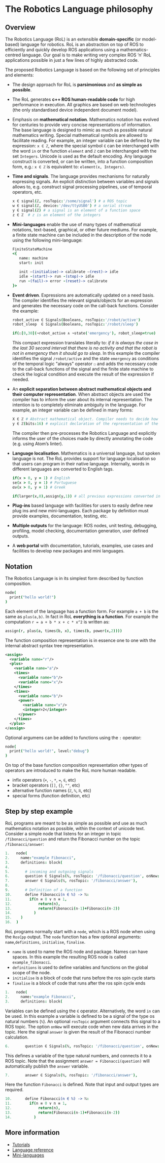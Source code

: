 # The Robotics Language philosophy


## Overview
The Robotics Language (RoL) is an extensible **domain-specific** (or model-based) language for robotics. RoL is an abstraction on top of ROS to efficiently and quickly develop ROS applications using a mathematics-centred language. Our goal is to make writing very complex ROS ‘n’ RoL applications possible in just a few lines of highly abstracted code.

The proposed Robotics Language is based on the following set of principles and elements:

 -	The design approach for RoL is **parsimonious** and **as simple as possible**.

 - The RoL generates **c++ ROS human-readable code** for high performance in execution. All graphics are based on web technologies (the only standardised device independent document model).

 -	Emphasis on **mathematical notation**. Mathematics notation has evolved for centuries to provide very concise representations of information. The base language is designed to mimic as much as possible natural mathematics writing. Special mathematical symbols are allowed to facilitate reading. For example, an integer variable can be defined by the expression: `x ∈ ℤ`, where the special symbol `∈` can be interchanged with the word `in` or the function `element` and `ℤ` can be interchanged with the set `Integers`. Unicode is used as the default encoding. Any language construct is converted, or can be written, into a function composition form, e.g.:
`x ∈ ℤ`  is equivalent to: `element(x, Integers)`.

 -  **Time and signals**. The language provides mechanisms for naturally expressing signals. An explicit distinction between variables and signals allows to, e.g. construct signal processing pipelines, use of temporal operators, etc.

    ```coffeescript
    x ∈ signal(ℤ, rosTopic:'/some/signal') # a ROS topic
    w ∈ signal(ℤ, device:'/dev/ttyUSB0') # a serial stream
    y ∈ signal(ℤ) # a signal is an element of a function space
    z ∈ ℤ  # z is an element of the integers
    ```


 - 	**Mini-languages** enable the use of many types of mathematical notations, text-based, graphical, or other future mediums. For example, a finite state machine can be included in the description of the node using the following mini-language:

    ```coffeescript
    FiniteStateMachine
    <{
       name: machine
       start: init

       init –(initialise)-> calibrate –(rest)-> idle
       idle -(start)-> run -(stop)-> idle
       run -(fail)-> error -(reset)-> calibrate    
    }>
    ```

 -	**Event driven**. Expressions are automatically updated on a need basis. The compiler identifies the relevant signals/objects for an expression and generates the necessary code on the call-back functions. Consider the example:

    ```coffeescript
    robot_active ∈ Signals(Booleans, rosTopic:'/robot/active')
    robot_sleep  ∈ Signals(Booleans, rosTopic:'/robot/sleep')

    if(☐[0,30](¬robot_active ∧ ¬state('emergency'), robot_sleep=true)
    ```

    This compact expression translates literally to: _if it is always the case in the last 30 second interval that there is no activity and that the robot is not in emergency then it should go to sleep_. In this example the compiler identifies the signal `/robot/active` and the state `emergency` as conditions of the temporal logic "always" operator `☐` and adds the necessary code to the call-back functions of the signal and the finite state machine to check the logical condition and execute the result of the expression if needed.

 -  An **explicit separation between abstract mathematical objects and their computer representation**. When abstract objects are used the compiler has to inform the user about its internal representation. The intention is to completely eliminate ambiguity in the language. For example, an integer variable can be defined in many forms:

    ```coffeescript
    X ∈ ℤ # Abstract mathematical object. Compiler needs to decide how to represent the object
    y ∈ ℤ(bits:16) # explicit declaration of the representation of the object
    ```

    The compiler then pre-processes the Robotics Language and explicitly informs the user of the choices made by directly annotating the code (e.g. using Atom’s linter).

  - **Language localisation**. Mathematics is a universal language, but spoken language is not. The RoL provides support for language localisation so that users can program in their native language. Internally, words in different languages are converted to English tags.

    ```coffeescript
    if(x > 0, y = 1) # English
    se(x > 0, y = 1) # Portuguese
    αν(x > 0, y = 1) # Greek

    if(larger(x,0),assign(y,1)) # all previous expressions converted internally to function composition representation
    ```

 -  **Plug-ins** based language with facilities for users to easily define new plug ins and new mini-languages. Each package by definition must provide examples, documentation, testing, etc.

 -  **Multiple outputs** for the language: ROS nodes, unit testing, debugging, profiling, model checking, documentation generation, user defined outputs.

 -  A **web portal** with documentation, tutorials, examples, use cases and facilities to develop new packages and mini languages.

## Notation

The Robotics Language is in its simplest form described by function composition.

```coffeescript
node(
  print("hello world!")
)
```

Each element of the language has a function form. For example `a + b` is the same as `plus(a,b)`. In fact in RoL **everything is a function**. For example the computation `r = a + b * x + c * x^2` is written as:

```coffeescript
assign(r, plus(a, times(b, x), times(b, power(x,2))))
```

The function composition representation is in essence one to one with the internal abstract syntax tree representation.

```xml
<assign>
  <variable name="r"/>
  <plus>
    <variable name="a"/>
    <times>
      <variable name="b"/>
      <variable name="x"/>
    </times>
    <times>
      <variable name="b"/>
      <power>
        <variable name="x"/>
        <integer>2</integer>
      </power>
    </times>
  </plus>
</assign>
```

Optional argumens can be added to functions using the `:` operator:

```coffeescript
node(
  print("hello world!", level:"debug")
)
```



On top of the base function composition representation other types of operators are introduced to make the RoL more human readable.

- infix operators (`+`, `-`, `*`, `=`, `∈`, etc)
- bracket operators (`[]`, `{}`, `""`, etc)
- alternative function names (`ℤ`, `ℕ`, `ℝ`, etc)
- special forms (function definition, etc)

## Step by step example

RoL programs are meant to be as simple as possible and use as much mathematics notation as possible, within the context of unicode text. Consider a simple node that listens for an integer in topic `/fibonacci/question` and return the Fibonacci number on the topic `/fibonacci/answer`:

```coffeescript
1.   node(
2.     name:"example Fibonacci",
3.     definitions: block(
4.    
5.       # incoming and outgoing signals
6.       question ∈ Signals(ℕ, rosTopic: '/fibonacci/question', onNew: answer = Fibonacci(question)),
7.       answer ∈ Signals(ℕ, rosTopic: '/fibonacci/answer'),
8.    
9.       # Definition of a function
10.      define Fibonacci(n ∈ ℕ) -> ℕ:
11.        if(n ≡ 0 ∨ n ≡ 1,
12.            return(n),
13.            return(Fibonacci(n-1)+Fibonacci(n-2))
14.          )
15.    )
16.  )
```


RoL programs normally start with a `node`, which is a ROS node when using the `RosCpp` output. The `node` function has a few optional arguments: `name`,`definitions`, `initialise`, `finalise`.

- `name` is used to name the ROS node and package. Names can have spaces. In this example the resulting ROS node is called `example_fibonacci`.
- `definitions` is used to define variables and functions on the global scope of the node.
- `initialise` is a block of code that runs before the ros spin cycle starts
- `finalise` is a block of code that runs after the ros spin cycle ends


```coffeescript
1.   node(
2.     name:"example Fibonacci",
3.     definitions: block(
```

Variables can be defined using the `∈` operator. Alternatively, the word `in` can be used. In this example a variable is defined to be a signal of the type os natural numbers (`ℕ`). An optional `rosTopic` argument connects this signal to a ROS topic. The option `onNew` will execute code when new data arrives in the topic. Here the signal `answer` is given the result of the Fibonacci number calculation.


```coffeescript
6.       question ∈ Signals(ℕ, rosTopic: '/fibonacci/question', onNew: answer = Fibonacci(question)),
```

This defines a variable of the type natural numbers, and connects it to a ROS topic. Note that the assignment `answer = Fibonacci(question)` will automatically publish the `answer` variable.

```coffeescript
7.       answer ∈ Signals(ℕ, rosTopic: '/fibonacci/answer'),
```

Here the function `Fibonacci` is defined. Note that input and output types are required.

```coffeescript
10.      define Fibonacci(n ∈ ℕ) -> ℕ:
11.        if(n ≡ 0 ∨ n ≡ 1,
12.            return(n),
13.            return(Fibonacci(n-1)+Fibonacci(n-2))
14.          )
```

## More information

- [Tutorials](../Tutorials/README.md)
- [Language reference](../Reference/README.md)
- [Mini-languages](../Minilanguages/README.md)
